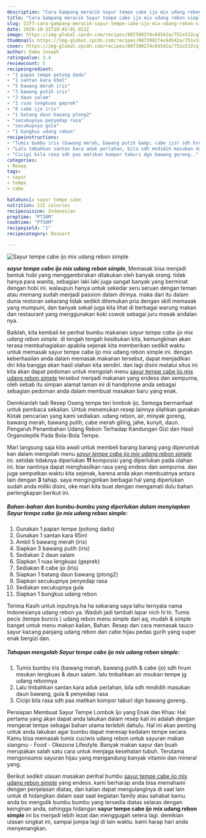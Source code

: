 ```yaml
---
description: "Cara Gampang meracik Sayur tempe cabe ijo mix udang rebon simple yang nikmat"
title: "Cara Gampang meracik Sayur tempe cabe ijo mix udang rebon simple yang nikmat"
slug: 2277-cara-gampang-meracik-sayur-tempe-cabe-ijo-mix-udang-rebon-simple-yang-nikmat
date: 2020-10-31T19:43:01.021Z
image: https://img-global.cpcdn.com/recipes/087390274c64542a/751x532cq70/sayur-tempe-cabe-ijo-mix-udang-rebon-simple-foto-resep-utama.jpg
thumbnail: https://img-global.cpcdn.com/recipes/087390274c64542a/751x532cq70/sayur-tempe-cabe-ijo-mix-udang-rebon-simple-foto-resep-utama.jpg
cover: https://img-global.cpcdn.com/recipes/087390274c64542a/751x532cq70/sayur-tempe-cabe-ijo-mix-udang-rebon-simple-foto-resep-utama.jpg
author: Emma Joseph
ratingvalue: 3.4
reviewcount: 5
recipeingredient:
- "1 papan tempe potong dadu"
- "1 santan kara 65ml"
- "5 bawang merah iris"
- "3 bawang putih iris"
- "2 daun salam"
- "1 ruas lengkuas geprek"
- "8 cabe ijo iris"
- "1 batang daun bawang ptong2"
- "secukupnya penyedap rasa"
- "secukupnya gula"
- "1 bungkus udang rebon"
recipeinstructions:
- "Tumis bumbu iris (bawang merah, bawang putih &amp; cabe ijo) sdh hrum msukan lengkuas &amp; daun salam. lalu tmbahkan air msukan tempe jg udang rebonnya"
- "Lalu tmbahkan santan kara aduk perlahan, bila sdh mndidih masukan daun bawang, gula &amp; penyedap rasa"
- "Cicipi bila rasa sdh pas matikan kompor taburi dgn bawang goreng.."
categories:
- Resep
tags:
- sayur
- tempe
- cabe

katakunci: sayur tempe cabe 
nutrition: 132 calories
recipecuisine: Indonesian
preptime: "PT30M"
cooktime: "PT50M"
recipeyield: "1"
recipecategory: Dessert

---
```



![Sayur tempe cabe ijo mix udang rebon simple](https://img-global.cpcdn.com/recipes/087390274c64542a/751x532cq70/sayur-tempe-cabe-ijo-mix-udang-rebon-simple-foto-resep-utama.jpg)

<b><i>sayur tempe cabe ijo mix udang rebon simple</i></b>, Memasak bisa menjadi bentuk hobi yang menggembirakan dilakukan oleh banyak orang. tidak hanya para wanita, sebagian laki laki juga sangat banyak yang berminat dengan hobi ini. walaupun hanya untuk sekedar seru seruan dengan teman atau memang sudah menjadi passion dalam dirinya. maka dari itu dalam dunia restoran sekarang tidak sedikit ditemukan pria dengan skill memasak yang mumpuni, dan banyak sekali juga kita lihat di berbagai warung makan dan restaurant yang menggunakan koki cowok sebagai juru masak andalan nya.

Baiklah, kita kembali ke perihal bumbu makanan <i>sayur tempe cabe ijo mix udang rebon simple</i>. di tengah tengah kesibukan kita, kemungkinan akan terasa membahagiakan apabila sejenak kita memberikan sedikit waktu untuk memasak sayur tempe cabe ijo mix udang rebon simple ini. dengan keberhasilan anda dalam memasak makanan tersebut, dapat menjadikan diri kita bangga akan hasil olahan kita sendiri. dan lagi disini melalui situs ini kita akan dapat pedoman untuk mengolah menu <u>sayur tempe cabe ijo mix udang rebon simple</u> tersebut menjadi makanan yang endess dan sempurna, oleh sebab itu simpan alamat laman ini di handphone anda sebagai sebagian pedoman anda dalam membuat masakan baru yang enak.

Demikianlah tadi Resep Oseng tempe teri lombok ijo, Semoga bermanfaat untuk pembaca sekalian. Untuk menemukan resep lainnya silahkan gunakan Kotak pencarian yang kami sediakan. udang rebon, air, minyak goreng, bawang merah, bawang putih, cabe merah giling, jahe, kunyit, daun. Pengaruh Penambahan Udang Rebon Terhadap Kandungan Gizi dan Hasil Organoleptik Pada Bola-Bola Tempe.


Mari langsung saja kita awali untuk membeli barang barang yang diperuntuk kan dalam mengolah menu <u><i>sayur tempe cabe ijo mix udang rebon simple</i></u> ini. setidak tidaknya diperlukan <b>11</b> komposisi yang diperlukan pada olahan ini. biar nantinya dapat menghasilkan rasa yang endess dan sempurna. dan juga sempatkan waktu kita sejenak, karena anda akan membuatnya antara lain dengan <b>3</b> tahap. saya menginginkan berbagai hal yang diperlukan sudah anda miliki disini, oke mari kita buat dengan mengamati dulu bahan perlengkapan berikut ini.

<!--inarticleads1-->

##### Bahan-bahan dan bumbu-bumbu yang diperlukan dalam menyiapkan Sayur tempe cabe ijo mix udang rebon simple:

1. Gunakan 1 papan tempe (potong dadu)
1. Gunakan 1 santan kara 65ml
1. Ambil 5 bawang merah (iris)
1. Siapkan 3 bawang putih (iris)
1. Sediakan 2 daun salam
1. Siapkan 1 ruas lengkuas (geprek)
1. Sediakan 8 cabe ijo (iris)
1. Siapkan 1 batang daun bawang (ptong2)
1. Siapkan secukupnya penyedap rasa
1. Sediakan secukupnya gula
1. Siapkan 1 bungkus udang rebon


Terima Kasih untuk inputnya.ha ha sekarang saya tahu ternyata nama Indonesianya udang rebon ya. Waduh jadi tambah lapar nich hi hi. Tumis pecis (tempe buncis ) udang rebon menu simple dari aq, mudah &amp; simple banget untuk menu makan kalian, Bahan. Resep dan cara memasak tauco sayur kacang panjang udang rebon dan cabe hijau pedas gurih yang super enak bergizi dan. 

<!--inarticleads2-->

##### Tahapan mengolah Sayur tempe cabe ijo mix udang rebon simple:

1. Tumis bumbu iris (bawang merah, bawang putih &amp; cabe ijo) sdh hrum msukan lengkuas &amp; daun salam. lalu tmbahkan air msukan tempe jg udang rebonnya
1. Lalu tmbahkan santan kara aduk perlahan, bila sdh mndidih masukan daun bawang, gula &amp; penyedap rasa
1. Cicipi bila rasa sdh pas matikan kompor taburi dgn bawang goreng..


Persiapan Membuat Sayur Tempe Lombok Ijo yang Enak dan Khas: Hal pertama yang akan dapat anda lakukan dalam resep kali ini adalah dengan mengerat tempe sebagai bahan utama terlebih dahulu. Hal ini akan penting untuk anda lakukan agar bumbu dapat meresap kedalam tempe secara. Kamu bisa memasak tumis cuciwis udang rebon untuk sayuran makan siangmu - Food - Okezone Lifestyle. Banyak makan sayur dan buah merupakan salah satu cara untuk menjaga kesehatan tubuh. Terutama mengonsumsi sayuran hijau yang mengandung banyak vitamin dan mineral yang. 

Berikut sedikit ulasan masakan perihal bumbu <u>sayur tempe cabe ijo mix udang rebon simple</u> yang endess. kami berharap anda bisa memahami dengan penjelasan diatas, dan kalian dapat mengulanginya di saat lain untuk di hidangkan dalam saat saat kegiatan family atau sahabat kamu. anda bs mengulik bumbu bumbu yang tersedia diatas selaras dengan keinginan anda, sehingga hidangan <b>sayur tempe cabe ijo mix udang rebon simple</b> ini bs menjadi lebih lezat dan menggugah selera lagi. demikian ulasan singkat ini, sampai jumpa lagi di lain waktu. kami harap hari anda menyenangkan.

